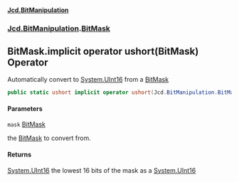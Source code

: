 #### [Jcd.BitManipulation](index 'index')

### [Jcd.BitManipulation](Jcd.BitManipulation 'Jcd.BitManipulation').[BitMask](Jcd.BitManipulation.BitMask 'Jcd.BitManipulation.BitMask')

## BitMask.implicit operator ushort(BitMask) Operator

Automatically convert to [System.UInt16](https://docs.microsoft.com/en-us/dotnet/api/System.UInt16 'System.UInt16') from a [BitMask](Jcd.BitManipulation.BitMask 'Jcd.BitManipulation.BitMask')

```csharp
public static ushort implicit operator ushort(Jcd.BitManipulation.BitMask mask);
```

#### Parameters

<a name='Jcd.BitManipulation.BitMask.op_Implicitushort(Jcd.BitManipulation.BitMask).mask'></a>

`mask` [BitMask](Jcd.BitManipulation.BitMask 'Jcd.BitManipulation.BitMask')

the [BitMask](Jcd.BitManipulation.BitMask 'Jcd.BitManipulation.BitMask') to convert from.

#### Returns

[System.UInt16](https://docs.microsoft.com/en-us/dotnet/api/System.UInt16 'System.UInt16')
the lowest 16 bits of the mask as a [System.UInt16](https://docs.microsoft.com/en-us/dotnet/api/System.UInt16 'System.UInt16')